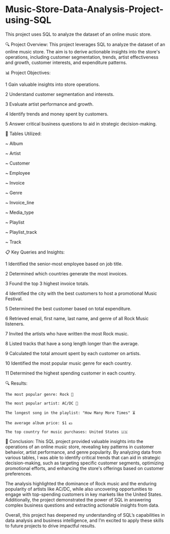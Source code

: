 # Music-Store-Data-Analysis-Project-using-SQL

This project uses SQL to analyze the dataset of an online music store.

🔍 Project Overview:
This project leverages SQL to analyze the dataset of an online music store. The aim is to derive actionable insights into the store's operations, including customer segmentation, trends, artist effectiveness and growth, customer interests, and expenditure patterns.

📊 Project Objectives:

 1   Gain valuable insights into store operations.
 
 2   Understand customer segmentation and interests.
 
 3   Evaluate artist performance and growth.
 
 4   Identify trends and money spent by customers.
 
 5   Answer critical business questions to aid in strategic decision-making.
 

📂 Tables Utilized:

~ Album

~ Artist

~ Customer

~ Employee

~ Invoice

~ Genre

~ Invoice_line

~ Media_type

~ Playlist

~ Playlist_track

~ Track

📋 Key Queries and Insights:

1    Identified the senior-most employee based on job title.

2    Determined which countries generate the most invoices.

3    Found the top 3 highest invoice totals.

4    Identified the city with the best customers to host a promotional Music Festival.

5    Determined the best customer based on total expenditure.

6    Retrieved email, first name, last name, and genre of all Rock Music listeners.

7    Invited the artists who have written the most Rock music.

8    Listed tracks that have a song length longer than the average.

9    Calculated the total amount spent by each customer on artists.

10   Identified the most popular music genre for each country.

11   Determined the highest spending customer in each country.


🔍 Results:

    The most popular genre: Rock 🎸
    
    The most popular artist: AC/DC 🎤
    
    The longest song in the playlist: "How Many More Times" ⏳
    
    The average album price: $1 💵
    
    The top country for music purchases: United States 🇺🇸
    

📝  Conclusion:
This SQL project provided valuable insights into the operations of an online music store, revealing key patterns in customer behavior, artist performance, and genre popularity. By analyzing data from various tables, I was able to identify critical trends that can aid in strategic decision-making, such as targeting specific customer segments, optimizing promotional efforts, and enhancing the store's offerings based on customer preferences.

The analysis highlighted the dominance of Rock music and the enduring popularity of artists like AC/DC, while also uncovering opportunities to engage with top-spending customers in key markets like the United States. Additionally, the project demonstrated the power of SQL in answering complex business questions and extracting actionable insights from data.

Overall, this project has deepened my understanding of SQL’s capabilities in data analysis and business intelligence, and I’m excited to apply these skills to future projects to drive impactful results.

